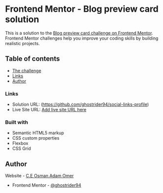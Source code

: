 # Frontend Mentor - Blog preview card solution

This is a solution to the [Blog preview card challenge on Frontend Mentor](https://www.frontendmentor.io/challenges/blog-preview-card-ckPaj01IcS). Frontend Mentor challenges help you improve your coding skills by building realistic projects. 

## Table of contents

  - [The challenge](#the-challenge)
  - [Links](#links)
- [Author](#author)


### Links

- Solution URL: (https://github.com/ghostrider94/social-links-profile)
- Live Site URL: [Add live site URL here](https://your-live-site-url.com)

### Built with

- Semantic HTML5 markup
- CSS custom properties
- Flexbox
- CSS Grid

## Author

Website - [C.E Osman Adam Omer](https://github.com/ghostrider94/)
- Frontend Mentor - [@ghostrider94](https://www.frontendmentor.io/profile/ghostrider94)
